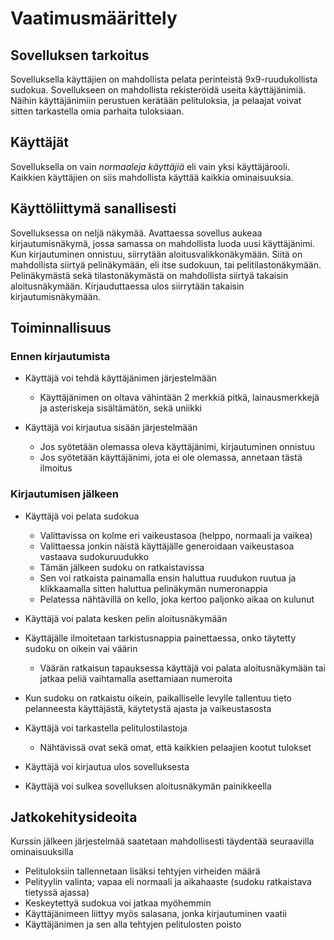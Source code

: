 # Vaatimusmäärittely

## Sovelluksen tarkoitus

Sovelluksella käyttäjien on mahdollista pelata perinteistä 9x9-ruudukollista sudokua. Sovellukseen on mahdollista rekisteröidä useita käyttäjänimiä. Näihin käyttäjänimiin perustuen kerätään pelituloksia, ja pelaajat voivat sitten tarkastella omia parhaita tuloksiaan.

## Käyttäjät

Sovelluksella on vain _normaaleja käyttäjiä_ eli vain yksi käyttäjärooli. Kaikkien käyttäjien on siis mahdollista käyttää kaikkia ominaisuuksia.

## Käyttöliittymä sanallisesti

Sovelluksessa on neljä näkymää. Avattaessa sovellus aukeaa kirjautumisnäkymä, jossa samassa on mahdollista luoda uusi käyttäjänimi. Kun kirjautuminen onnistuu, siirrytään aloitusvalikkonäkymään.
Siitä on mahdollista siirtyä pelinäkymään, eli itse sudokuun, tai pelitilastonäkymään. Pelinäkymästä sekä tilastonäkymästä on mahdollista siirtyä takaisin aloitusnäkymään. Kirjauduttaessa ulos siirrytään takaisin kirjautumisnäkymään.

## Toiminnallisuus

### Ennen kirjautumista

- Käyttäjä voi tehdä käyttäjänimen järjestelmään
  - Käyttäjänimen on oltava vähintään 2 merkkiä pitkä, lainausmerkkejä ja asteriskeja sisältämätön, sekä uniikki

- Käyttäjä voi kirjautua sisään järjestelmään
  - Jos syötetään olemassa oleva käyttäjänimi, kirjautuminen onnistuu
  - Jos syötetään käyttäjänimi, jota ei ole olemassa, annetaan tästä ilmoitus

### Kirjautumisen jälkeen

- Käyttäjä voi pelata sudokua
  - Valittavissa on kolme eri vaikeustasoa (helppo, normaali ja vaikea)
  - Valittaessa jonkin näistä käyttäjälle generoidaan vaikeustasoa vastaava sudokuruudukko
  - Tämän jälkeen sudoku on ratkaistavissa
  - Sen voi ratkaista painamalla ensin haluttua ruudukon ruutua ja klikkaamalla sitten haluttua pelinäkymän numeronappia
  - Pelatessa nähtävillä on kello, joka kertoo paljonko aikaa on kulunut

- Käyttäjä voi palata kesken pelin aloitusnäkymään

- Käyttäjälle ilmoitetaan tarkistusnappia painettaessa, onko täytetty sudoku on oikein vai väärin
  - Väärän ratkaisun tapauksessa käyttäjä voi palata aloitusnäkymään tai jatkaa peliä vaihtamalla asettamiaan numeroita

- Kun sudoku on ratkaistu oikein, paikalliselle levylle tallentuu tieto pelanneesta käyttäjästä, käytetystä ajasta ja vaikeustasosta

- Käyttäjä voi tarkastella pelitulostilastoja
  - Nähtävissä ovat sekä omat, että kaikkien pelaajien kootut tulokset

- Käyttäjä voi kirjautua ulos sovelluksesta

- Käyttäjä voi sulkea sovelluksen aloitusnäkymän painikkeella

## Jatkokehitysideoita

Kurssin jälkeen järjestelmää saatetaan mahdollisesti täydentää seuraavilla ominaisuuksilla

- Pelituloksiin tallennetaan lisäksi tehtyjen virheiden määrä
- Pelityylin valinta; vapaa eli normaali ja aikahaaste (sudoku ratkaistava tietyssä ajassa)
- Keskeytettyä sudokua voi jatkaa myöhemmin
- Käyttäjänimeen liittyy myös salasana, jonka kirjautuminen vaatii
- Käyttäjänimen ja sen alla tehtyjen pelitulosten poisto
